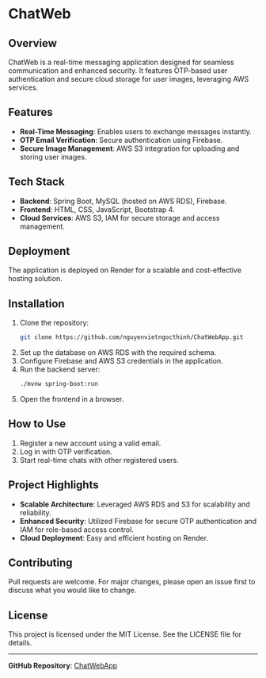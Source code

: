 # ChatWeb

## Overview
ChatWeb is a real-time messaging application designed for seamless communication and enhanced security. It features OTP-based user authentication and secure cloud storage for user images, leveraging AWS services.

## Features
- **Real-Time Messaging**: Enables users to exchange messages instantly.
- **OTP Email Verification**: Secure authentication using Firebase.
- **Secure Image Management**: AWS S3 integration for uploading and storing user images.

## Tech Stack
- **Backend**: Spring Boot, MySQL (hosted on AWS RDS), Firebase.
- **Frontend**: HTML, CSS, JavaScript, Bootstrap 4.
- **Cloud Services**: AWS S3, IAM for secure storage and access management.

## Deployment
The application is deployed on Render for a scalable and cost-effective hosting solution.

## Installation
1. Clone the repository:
   ```bash
   git clone https://github.com/nguyenvietngocthinh/ChatWebApp.git
   ```
2. Set up the database on AWS RDS with the required schema.
3. Configure Firebase and AWS S3 credentials in the application.
4. Run the backend server:
   ```bash
   ./mvnw spring-boot:run
   ```
5. Open the frontend in a browser.

## How to Use
1. Register a new account using a valid email.
2. Log in with OTP verification.
3. Start real-time chats with other registered users.

## Project Highlights
- **Scalable Architecture**: Leveraged AWS RDS and S3 for scalability and reliability.
- **Enhanced Security**: Utilized Firebase for secure OTP authentication and IAM for role-based access control.
- **Cloud Deployment**: Easy and efficient hosting on Render.

## Contributing
Pull requests are welcome. For major changes, please open an issue first to discuss what you would like to change.

## License
This project is licensed under the MIT License. See the LICENSE file for details.

---

**GitHub Repository**: [ChatWebApp](https://github.com/nguyenvietngocthinh/ChatWebApp.git)
